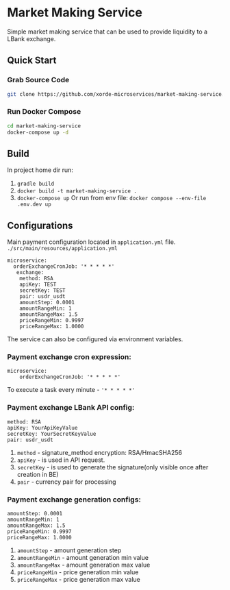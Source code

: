 # Market Making Service

Simple market making service that can be used to provide liquidity to a LBank exchange.

## Quick Start

### Grab Source Code

```bash
git clone https://github.com/xorde-microservices/market-making-service.git
```

### Run Docker Compose

```bash
cd market-making-service
docker-compose up -d
```

##  Build

In project home dir run:
1. `gradle build`
2. `docker build -t market-making-service .`
3. `docker-compose up` Or run from env file: `docker compose --env-file .env.dev up`

## Configurations
Main payment configuration located in `application.yml` file. 
`./src/main/resources/application.yml`

```
microservice:
  orderExchangeCronJob: '* * * * *'
   exchange:
    method: RSA
    apiKey: TEST
    secretKey: TEST
    pair: usdr_usdt
    amountStep: 0.0001
    amountRangeMin: 1
    amountRangeMax: 1.5
    priceRangeMin: 0.9997
    priceRangeMax: 1.0000
```

The service can also be configured via environment variables.

### Payment exchange cron expression:

```
microservice:
    orderExchangeCronJob: '* * * * *'
```
To execute a task every minute - `'* * * * *'` 

### Payment exchange LBank API config:
```
method: RSA
apiKey: YourApiKeyValue
secretKey: YourSecretKeyValue
pair: usdr_usdt
```

1. `method` - signature_method encryption: RSA/HmacSHA256
2. `apiKey` - is used in API request.
3. `secretKey` - is used to generate the signature(only visible once after creation in BE)
4. `pair` - currency pair for processing 

### Payment exchange generation configs:
```
amountStep: 0.0001
amountRangeMin: 1
amountRangeMax: 1.5
priceRangeMin: 0.9997
priceRangeMax: 1.0000
```
1. `amountStep` - amount generation step
2. `amountRangeMin` - amount generation min value
3. `amountRangeMax` - amount generation max value
4. `priceRangeMin` - price generation min value
5. `priceRangeMax` - price generation max value